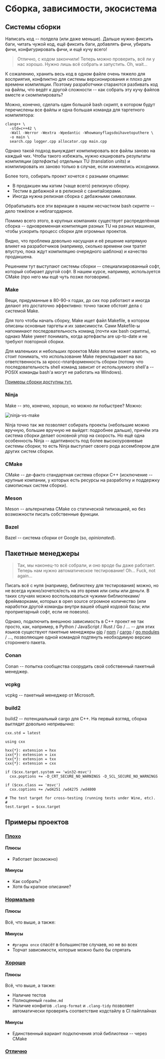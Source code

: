 # Сборка, зависимости, экосистема

## Системы сборки

Написать код -- полдела (или даже меньше). 
Дальше нужно фиксить баги, читать чужой код, ещё фиксить баги, добавлять фичи,
убирать фичи, конфигурировать фичи, и ещё кучу всего!

>Отлично, с кодом закончили! 
Теперь можно проверить, всё ли у нас хорошо.
Нужно лишь всё собрать и запустить.
Oh, wait...

К сожалению, хранить весь код в одном файле очень тяжело для восприятия,
конфликтно для системы версионирования и плохо для времени компиляции.
Поэтому разработчики стараются разбивать код на файлы, что ведёт к другой
сложности -- как собрать эту кучу файлов вместе и скомпилировать?

Можно, конечно, сделать один большой bash скрипт, в котором будут перечислены
все файлы и одна большая команда для таргетного компилятора:

```shell
clang++ \
  -std=c++42 \
  -Wall -Werror -Wextra -Wpedantic -Whowmanyflagsdoihavetoputhere \
  -o main \
  search.cpp logger.cpp allocator.cpp main.cpp
```

Однако такой подход вынуждает компилировать все файлы заново на каждый чих.
Чтобы такого избежать, нужно кэшировать результаты компиляции 
(_артефакты_) отдельных TU (translation units) и компилировать их заново только 
в случае, если изменились исходники.

Более того, собирать проект хочется с разными опциями:

* В продакшен мы катим (чаще всего) релизную сборку.
* Тестим в дебажной и в релизной с санитайзерами.
* Иногда нужна релизная сборка с дебажными символами.

Обрабатывать все эти вариации в нашем несчастном bash скрипте -- дело тяжёлое
и неблагодарное.

Помимо всего этого, в крупных компаниях существует распределённая сборка --
одновременная компиляция разных TU на разных машинах, чтобы ускорить процесс
сборки для огромных проектов.

Видно, что проблема довольно насущная и её решение напрямую влияет на
разработчиков (например, сколько времени они тратят впустую, пока ждут
компиляцию очередного шаблона) и качество продакшена.

Решением тут выступают системы сборки -- специализированный софт, который
собирает другой софт. 
В нашем курсе, например, используется CMake (про него мы ещё чуть позже
поговорим).

### Make

Вещи, придуманные в 80-90-х годах, до сих пор работают и иногда делают
это достаточно эффективно: точно также обстоят дела с системой Make.

Для того чтобы начать сборку, Make ищет файл Makefile, в котором описаны
основные таргеты и их зависимости. 
Сами Makefile-ы напоминают последовательность команд (почти как bash скрипты),
однако Make умеет понимать, когда артефакты are up-to-date и не требуют 
повторной сборки.

Для маленьких и небольших проектов Make вполне может хватить,
но стоит понимать, что использование Make перекладывает на вас ответственность
за кросс-платформенность сборки (потому что последовательность shell команд
зависит от используемого shell'а -- POSIX команды bash'а могут не работать
на Windows).

[Примеры сборки доступны тут.](./build-systems/make)

### Ninja

Make -- это, конечно, хорошо, но можно ли побыстрее?
Можно:

![ninja-vs-make](https://www.incredibuild.com/wp-content/uploads/2021/04/Ninja_top-open-source-build-tools.jpg)

Ninja точно так же позволяет собирать проекты (небольшие можно вручную,
большие вручную не выйдет: подробнее дальше), причём эта система 
сборки делает основной упор на скорость.
Но ещё одна особенность Ninja -- адаптивность под более высокоуровневые системы
сборки; то есть Ninja выступает своего рода ассемблером для других 
систем сборки.

### CMake

CMake -- де-факто стандартная система сборки C++
(исключение -- крупные компании, у которых есть ресурсы на разработку
и поддержку самописных систем сборки).

### Meson

Meson -- альтернатива CMake со статической типизацией, но без возможности
писать собственные функции.

### Bazel

Bazel -- система сборки от Google (so, _opinionated_).

## Пакетные менеджеры

> Так, мы наконец-то всё собрали, и оно вроде бы даже работает.
Теперь нам нужно автоматическое тестирование! Oh... Fuck, not again...

Писать всё с нуля (например, библиотеку для тестирования) можно, 
но не всегда нужно/хочется/есть на это время или силы или деньги.
В таких случаях можно воспользоваться чужими библиотеками/фреймворками, 
которых в open source огромное количество (или наработки другой команды внутри 
вашей общей кодовой базы; или проприетарный софт, если не повезло).

Однако, подключить внешнюю зависимость в C++ проект не так просто, 
как, например, в Python / JavaScript / Rust / Go / ... -- для этих языков 
существуют пакетные менеджеры 
[pip](https://pypi.org/project/pip/) 
/ [npm](https://www.npmjs.com/)
/ [cargo](https://doc.rust-lang.org/cargo/)
/ [go modules](https://go.dev/blog/using-go-modules) / ..., 
позволяющие одной командой подтянуть необходимую версию стороннего пакета.

### Conan

Conan -- попытка сообщества соорудить свой собственный пакетный менеджер.

### vcpkg

vcpkg -- пакетный менеджер от Microsoft.

### build2

build2 -- потенциальный cargo для C++. 
На первый взгляд, сборка выглядят довольно непривычно:
```build2
cxx.std = latest

using cxx

hxx{*}: extension = hxx
ixx{*}: extension = ixx
txx{*}: extension = txx
cxx{*}: extension = cxx

if ($cxx.target.system == 'win32-msvc')
  cxx.poptions += -D_CRT_SECURE_NO_WARNINGS -D_SCL_SECURE_NO_WARNINGS

if ($cxx.class == 'msvc')
  cxx.coptions += /wd4251 /wd4275 /wd4800

# The test target for cross-testing (running tests under Wine, etc).
#
test.target = $cxx.target
```

## Примеры проектов

### [Плохо](./project-examples/bad)

#### Плюсы

* Работает (возможно)

#### Минусы

* Как собрать?
* Хотя бы краткое описание?

### [Нормально](./project-examples/okay)

#### Плюсы

Всё, что выше, а также:

#### Минусы

* `#pragma once` спасёт в большинстве случаев, но не во всех
* Торчат зависимости, которые можно было бы спрятать

### [Хорошо](./project-examples/good)

#### Плюсы

Всё, что выше, а также:

* Наличие тестов
* Полноценный `readme.md`
* Наличие конфигов `.clang-format` и `.clang-tidy` позволяет автоматически
  проверять соответствие кодстайлу в CI пайплайнах

#### Минусы

* Единственный вариант подключения этой библиотеки -- через CMake

### [Отлично](./project-examples/great)
